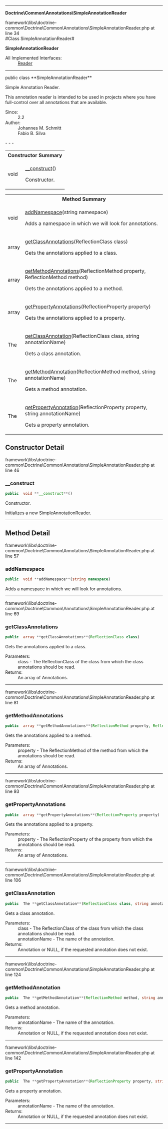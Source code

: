 - - -

**Doctrine\Common\Annotations\SimpleAnnotationReader**
<div class="location">framework\libs\doctrine-common\Doctrine\Common\Annotations\SimpleAnnotationReader.php at line 34</div>
#Class SimpleAnnotationReader#

**SimpleAnnotationReader**


<dl>
<dt>All Implemented Interfaces:</dt>
<dd><a href="https://github.com/JeyDotC/Hirudo-docs/blob/master/doctrine/common/annotations/reader.html">Reader</a> </dd>
</dl>

- - -

<p class="signature">public  class **SimpleAnnotationReader**</p>

<div class="comment" id="overview_description"><p>Simple Annotation Reader.</p><p>This annotation reader is intended to be used in projects where you have
full-control over all annotations that are available.</p></div>

<dl>
<dt>Since:</dt>
<dd>2.2</dd>
<dt>Author:</dt>
<dd>Johannes M. Schmitt <schmittjoh@gmail.com></dd>
<dd>Fabio B. Silva <fabio.bat.silva@gmail.com></dd>
</dl>
- - -

<table id="summary_constructor">
<tr><th colspan="2">Constructor Summary</th></tr>
<tr>
<td class="type"> void</td>
<td class="description"><p class="name"><a href="#__construct">__construct</a>()</p><p class="description">Constructor.
</p></td>
</tr>
</table>

<table id="summary_method">
<tr><th colspan="2">Method Summary</th></tr>
<tr>
<td class="type"> void</td>
<td class="description"><p class="name"><a href="#addNamespace">addNamespace</a>(string namespace)</p><p class="description">Adds a namespace in which we will look for annotations.</p></td>
</tr>
<tr>
<td class="type"> array</td>
<td class="description"><p class="name"><a href="#getClassAnnotations">getClassAnnotations</a>(ReflectionClass class)</p><p class="description">Gets the annotations applied to a class.</p></td>
</tr>
<tr>
<td class="type"> array</td>
<td class="description"><p class="name"><a href="#getMethodAnnotations">getMethodAnnotations</a>(ReflectionMethod property, ReflectionMethod method)</p><p class="description">Gets the annotations applied to a method.</p></td>
</tr>
<tr>
<td class="type"> array</td>
<td class="description"><p class="name"><a href="#getPropertyAnnotations">getPropertyAnnotations</a>(ReflectionProperty property)</p><p class="description">Gets the annotations applied to a property.</p></td>
</tr>
<tr>
<td class="type"> The</td>
<td class="description"><p class="name"><a href="#getClassAnnotation">getClassAnnotation</a>(ReflectionClass class, string annotationName)</p><p class="description">Gets a class annotation.</p></td>
</tr>
<tr>
<td class="type"> The</td>
<td class="description"><p class="name"><a href="#getMethodAnnotation">getMethodAnnotation</a>(ReflectionMethod method, string annotationName)</p><p class="description">Gets a method annotation.</p></td>
</tr>
<tr>
<td class="type"> The</td>
<td class="description"><p class="name"><a href="#getPropertyAnnotation">getPropertyAnnotation</a>(ReflectionProperty property, string annotationName)</p><p class="description">Gets a property annotation.</p></td>
</tr>
</table>

<h2 id="detail_method">Constructor Detail</h2>
<div class="location">framework\libs\doctrine-common\Doctrine\Common\Annotations\SimpleAnnotationReader.php at line 46</div>
<h3 id="__construct()">__construct</h3>

```php
public  void **__construct**()
```
<div class="details">
<p>Constructor.</p><p>Initializes a new SimpleAnnotationReader.</p></div>

- - -

<h2 id="detail_method">Method Detail</h2>
<div class="location">framework\libs\doctrine-common\Doctrine\Common\Annotations\SimpleAnnotationReader.php at line 57</div>
<h3 id="addNamespace()">addNamespace</h3>

```php
public  void **addNamespace**(string namespace)
```
<div class="details">
<p>Adds a namespace in which we will look for annotations.</p></div>

- - -

<div class="location">framework\libs\doctrine-common\Doctrine\Common\Annotations\SimpleAnnotationReader.php at line 69</div>
<h3 id="getClassAnnotations()">getClassAnnotations</h3>

```php
public  array **getClassAnnotations**(ReflectionClass class)
```
<div class="details">
<p>Gets the annotations applied to a class.</p><dl>
<dt>Parameters:</dt>
<dd>class - The ReflectionClass of the class from which the class annotations should be read.</dd>
<dt>Returns:</dt>
<dd>An array of Annotations.</dd>
</dl>
</div>

- - -

<div class="location">framework\libs\doctrine-common\Doctrine\Common\Annotations\SimpleAnnotationReader.php at line 81</div>
<h3 id="getMethodAnnotations()">getMethodAnnotations</h3>

```php
public  array **getMethodAnnotations**(ReflectionMethod property, ReflectionMethod method)
```
<div class="details">
<p>Gets the annotations applied to a method.</p><dl>
<dt>Parameters:</dt>
<dd>property - The ReflectionMethod of the method from which the annotations should be read.</dd>
<dt>Returns:</dt>
<dd>An array of Annotations.</dd>
</dl>
</div>

- - -

<div class="location">framework\libs\doctrine-common\Doctrine\Common\Annotations\SimpleAnnotationReader.php at line 93</div>
<h3 id="getPropertyAnnotations()">getPropertyAnnotations</h3>

```php
public  array **getPropertyAnnotations**(ReflectionProperty property)
```
<div class="details">
<p>Gets the annotations applied to a property.</p><dl>
<dt>Parameters:</dt>
<dd>property - The ReflectionProperty of the property from which the annotations should be read.</dd>
<dt>Returns:</dt>
<dd>An array of Annotations.</dd>
</dl>
</div>

- - -

<div class="location">framework\libs\doctrine-common\Doctrine\Common\Annotations\SimpleAnnotationReader.php at line 106</div>
<h3 id="getClassAnnotation()">getClassAnnotation</h3>

```php
public  The **getClassAnnotation**(ReflectionClass class, string annotationName)
```
<div class="details">
<p>Gets a class annotation.</p><dl>
<dt>Parameters:</dt>
<dd>class - The ReflectionClass of the class from which the class annotations should be read.</dd>
<dd>annotationName - The name of the annotation.</dd>
<dt>Returns:</dt>
<dd>Annotation or NULL, if the requested annotation does not exist.</dd>
</dl>
</div>

- - -

<div class="location">framework\libs\doctrine-common\Doctrine\Common\Annotations\SimpleAnnotationReader.php at line 124</div>
<h3 id="getMethodAnnotation()">getMethodAnnotation</h3>

```php
public  The **getMethodAnnotation**(ReflectionMethod method, string annotationName)
```
<div class="details">
<p>Gets a method annotation.</p><dl>
<dt>Parameters:</dt>
<dd></dd>
<dd>annotationName - The name of the annotation.</dd>
<dt>Returns:</dt>
<dd>Annotation or NULL, if the requested annotation does not exist.</dd>
</dl>
</div>

- - -

<div class="location">framework\libs\doctrine-common\Doctrine\Common\Annotations\SimpleAnnotationReader.php at line 142</div>
<h3 id="getPropertyAnnotation()">getPropertyAnnotation</h3>

```php
public  The **getPropertyAnnotation**(ReflectionProperty property, string annotationName)
```
<div class="details">
<p>Gets a property annotation.</p><dl>
<dt>Parameters:</dt>
<dd></dd>
<dd>annotationName - The name of the annotation.</dd>
<dt>Returns:</dt>
<dd>Annotation or NULL, if the requested annotation does not exist.</dd>
</dl>
</div>

- - -

